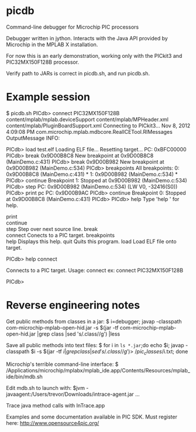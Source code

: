 picdb
=====

Command-line debugger for Microchip PIC processors

Debugger written in jython.  Interacts with the Java API provided by Microchip in the MPLAB X installation.

For now this is an early demonstration, working only with the PICkit3 and PIC32MX150F128B processor.

Verify path to JARs is correct in picdb.sh, and run picdb.sh.


Example session
=====
$ picdb.sh 
PICdb> connect PIC32MX150F128B    
content/mplab/mplab.deviceSupport
content/mplab/MPHeader.xml
content/mplab/PluginBoardSupport.xml
Connecting to PICkit3...
Nov 8, 2012 4:09:08 PM com.microchip.mplab.mdbcore.RealICETool.RIMessages OutputMessage
INFO: 

PICdb> load test.elf
Loading ELF file...
Resetting target...
PC: 0xBFC00000
PICdb> break 0x9D00B8C8
New breakpoint at 0x9D00B8C8 (MainDemo.c:431)
PICdb> break 0x9D00B982
New breakpoint at 0x9D00B982 (MainDemo.c:534)
PICdb> breakpoints
All breakpoints:
0: 0x9D00B8C8 (MainDemo.c:431) *
1: 0x9D00B982 (MainDemo.c:534) *
PICdb> continue
Breakpoint 1: Stopped at 0x9D00B982 (MainDemo.c:534)
PICdb> step
PC: 0x9D00B982  (MainDemo.c:534)  (LW V0, -32416(S0))
PICdb> print pc
PC: 0x9D00B9AC
PICdb> continue
Breakpoint 0: Stopped at 0x9D00B8C8 (MainDemo.c:431)
PICdb> 
PICdb> help
Type 'help <topic>' for help.

print               
continue            
step                Step over next source line.
break               
connect             Conects to a PIC target.
breakpoints         
help                Displays this help.
quit                Quits this program.
load                Load ELF file onto target.

PICdb> help connect

Connects to a PIC target.
Usage: connect <PIC device>
ex: connect PIC32MX150F128B

PICdb>   


Reverse engineering notes
=====

Get public methods from classes in a jar:
$ i=debugger; javap -classpath com-microchip-mplab-open-hid.jar -s $(jar -tf com-microchip-mplab-open-hid.jar |grep class |sed 's/.class//g') |less

Save all public methods into text files:
$ for i in `ls *.jar`;do echo $i; javap -classpath $i -s $(jar -tf $i |grep class |sed 's/.class//g') > ~/pic_classes/$i.txt; done

Microchip's terrible command-line interface:
$ /Applications/microchip/mplabx/mplab_ide.app/Contents/Resources/mplab_ide/bin/mdb.sh

Edit mdb.sh to launch with:
$jvm -javaagent:/Users/trevor/Downloads/intrace-agent.jar ...

Trace java method calls with InTrace.app

Examples and some documentation available in PIC SDK.  Must register here:
http://www.opensource4pic.org/
